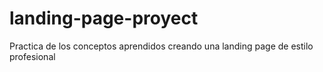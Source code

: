 # landing-page-proyect
 Practica de los conceptos aprendidos creando una landing page de estilo profesional
